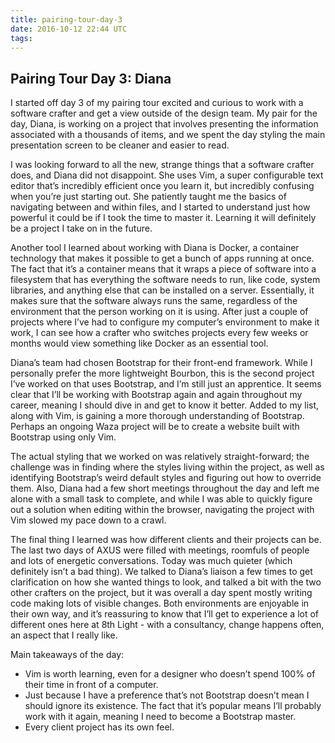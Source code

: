 ```yaml
---
title: pairing-tour-day-3
date: 2016-10-12 22:44 UTC
tags:
---
```


<section class="article-container">

<h1>Pairing Tour Day 3: Diana</h1>

<p>I started off day 3 of my pairing tour excited and curious to work with a software crafter and get a view outside of the design team. My pair for the day, Diana, is working on a project that involves presenting the information associated with a thousands of items, and we spent the day styling the main presentation screen to be cleaner and easier to read.</p>

<p>I was looking forward to all the new, strange things that a software crafter does, and Diana did not disappoint. She uses Vim, a super configurable text editor that’s incredibly efficient once you learn it, but incredibly confusing when you’re just starting out. She patiently taught me the basics of navigating between and within files, and I started to understand just how powerful it could be if I took the time to master it. Learning it will definitely be a project I take on in the future.</p>

<p>Another tool I learned about working with Diana is Docker, a container technology that makes it possible to get a bunch of apps running at once. The fact that it’s a container means that it wraps a piece of software into a filesystem that has everything the software needs to run, like code, system libraries, and anything else that can be installed on a server. Essentially, it makes sure that the software always runs the same, regardless of the environment that the person working on it is using. After just a couple of projects where I’ve had to configure my computer’s environment to make it work, I can see how a crafter who switches projects every few weeks or months would view something like Docker as an essential tool.</p>

<p>Diana’s team had chosen Bootstrap for their front-end framework. While I personally prefer the more lightweight Bourbon, this is the second project I’ve worked on that uses Bootstrap, and I’m still just an apprentice. It seems clear that I’ll be working with Bootstrap again and again throughout my career, meaning I should dive in and get to know it better. Added to my list, along with Vim, is gaining a more thorough understanding of Bootstrap. Perhaps an ongoing Waza project will be to create a website built with Bootstrap using only Vim.</p>

<p>The actual styling that we worked on was relatively straight-forward; the challenge was in finding where the styles living within the project, as well as identifying Bootstrap’s weird default styles and figuring out how to override them. Also, Diana had a few short meetings throughout the day and left me alone with a small task to complete, and while I was able to quickly figure out a solution when editing within the browser, navigating the project with Vim slowed my pace down to a crawl.</p>

<p>The final thing I learned was how different clients and their projects can be. The last two days of AXUS were filled with meetings, roomfuls of people and lots of energetic conversations. Today was much quieter (which definitely isn’t a bad thing). We talked to Diana’s liaison a few times to get clarification on how she wanted things to look, and talked a bit with the two other crafters on the project, but it was overall a day spent mostly writing code making lots of visible changes. Both environments are enjoyable in their own way, and it’s reassuring to know that I’ll get to experience a lot of different ones here at 8th Light - with a consultancy, change happens often, an aspect that I really like.</p>

<p>Main takeaways of the day:</p>
<ul>
	<li>Vim is worth learning, even for a designer who doesn’t spend 100% of their time in front of a computer. </li>
	<li>Just because I have a preference that’s not Bootstrap doesn’t mean I should ignore its existence. The fact that it’s popular means I’ll probably work with it again, meaning I need to become a Bootstrap master. </li>
	<li>Every client project has its own feel.</li>
</ul>

</section>